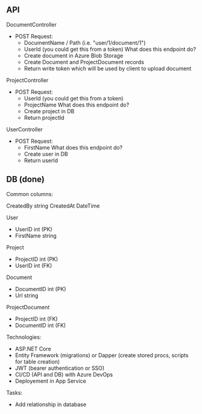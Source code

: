 
## API

DocumentController
- POST 
  Request:
    - DocumentName / Path (i.e. "user/1/document/1")
    - UserId (you could get this from a token)
  What does this endpoint do?
    - Create document in Azure Blob Storage
    - Create Document and ProjectDocument records
    - Return write token which will be used by client to upload document

ProjectController
- POST
  Request:
    - UserId (you could get this from a token)
    - ProjectName
  What does this endpoint do?
    - Create project in DB
    - Return projectId


UserController
- POST
  Request:
    - FirstName
  What does this endpoint do?
    - Create user in DB
    - Return userId


## DB (done)

Common columns:

CreatedBy string
CreatedAt DateTime

User
- UserID int (PK)
- FirstName string

Project
- ProjectID int (PK)
- UserID int (FK)

Document
- DocumentID int (PK)
- Url string

ProjectDocument
- ProjectID int (FK)
- DocumentID int (FK)


Technologies:
- ASP.NET Core
- Entity Framework (migrations) or Dapper (create stored procs, scripts for table creation)
- JWT (bearer authentication or SSO)
- CI/CD (API and DB) with Azure DevOps
- Deployement in App Service



Tasks:

* Add relationship in database